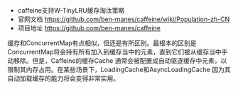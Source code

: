 
- caffeine支持W-TinyLRU缓存淘汰策略
- 官网文档 https://github.com/ben-manes/caffeine/wiki/Population-zh-CN
- 项目地址 https://github.com/ben-manes/caffeine

缓存和ConcurrentMap有点相似，但还是有所区别。最根本的区别是ConcurrentMap将会持有所有加入到缓存当中的元素，直到它们被从缓存当中手动移除。但是，Caffeine的缓存Cache 通常会被配置成自动驱逐缓存中元素，以限制其内存占用。在某些场景下，LoadingCache和AsyncLoadingCache 因为其自动加载缓存的能力将会变得非常实用。